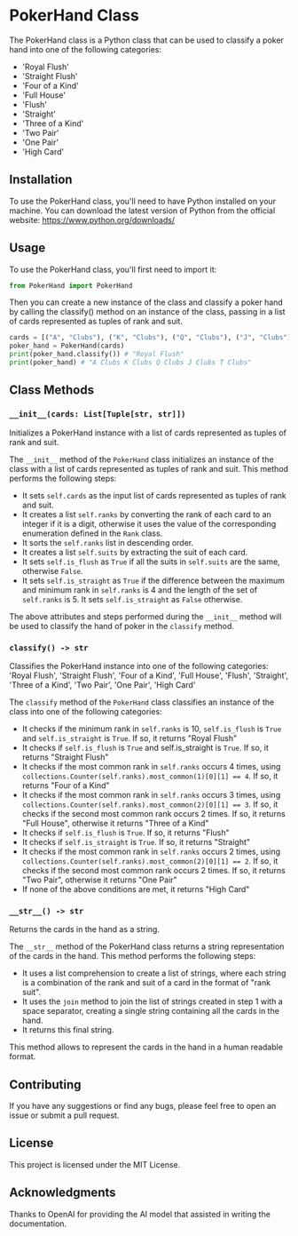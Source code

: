 # PokerHand Class

The PokerHand class is a Python class that can be used to classify a poker hand into one of the following categories:

- 'Royal Flush'
- 'Straight Flush'
- 'Four of a Kind'
- 'Full House'
- 'Flush'
- 'Straight'
- 'Three of a Kind'
- 'Two Pair'
- 'One Pair'
- 'High Card'

## Installation

To use the PokerHand class, you'll need to have Python installed on your machine. You can download the latest version of Python from the official website: https://www.python.org/downloads/

## Usage

To use the PokerHand class, you'll first need to import it:

```python
from PokerHand import PokerHand
```

Then you can create a new instance of the class and classify a poker hand by calling the classify() method on an instance of the class, passing in a list of cards represented as tuples of rank and suit.

```python
cards = [("A", "Clubs"), ("K", "Clubs"), ("Q", "Clubs"), ("J", "Clubs"), ("T", "Clubs")]
poker_hand = PokerHand(cards)
print(poker_hand.classify()) # "Royal Flush"
print(poker_hand) # "A Clubs K Clubs Q Clubs J Clubs T Clubs"
```

## Class Methods

### `__init__(cards: List[Tuple[str, str]])`

Initializes a PokerHand instance with a list of cards represented as tuples of rank and suit.

The `__init__` method of the `PokerHand` class initializes an instance of the class with a list of cards represented as tuples of rank and suit. This method performs the following steps:

- It sets `self.cards` as the input list of cards represented as tuples of rank and suit.
- It creates a list `self.ranks` by converting the rank of each card to an integer if it is a digit, otherwise it uses the value of the corresponding enumeration defined in the `Rank` class.
- It sorts the `self.ranks` list in descending order.
- It creates a list `self.suits` by extracting the suit of each card.
- It sets `self.is_flush` as `True` if all the suits in `self.suits` are the same, otherwise `False`.
- It sets `self.is_straight` as `True` if the difference between the maximum and minimum rank in `self.ranks` is 4 and the length of the set of `self.ranks` is 5. It sets `self.is_straight` as `False` otherwise.

The above attributes and steps performed during the `__init__` method will be used to classify the hand of poker in the `classify` method.

### `classify() -> str`

Classifies the PokerHand instance into one of the following categories: 'Royal Flush', 'Straight Flush', 'Four of a Kind', 'Full House', 'Flush', 'Straight', 'Three of a Kind', 'Two Pair', 'One Pair', 'High Card'

The `classify` method of the `PokerHand` class classifies an instance of the class into one of the following categories:

- It checks if the minimum rank in `self.ranks` is 10, `self.is_flush` is `True` and `self.is_straight` is `True`. If so, it returns "Royal Flush"
- It checks if `self.is_flush` is `True` and self.is_straight is `True`. If so, it returns "Straight Flush"
- It checks if the most common rank in `self.ranks` occurs 4 times, using `collections.Counter(self.ranks).most_common(1)[0][1] == 4`. If so, it returns "Four of a Kind"
- It checks if the most common rank in `self.ranks` occurs 3 times, using `collections.Counter(self.ranks).most_common(2)[0][1] == 3`. If so, it checks if the second most common rank occurs 2 times. If so, it returns "Full House", otherwise it returns "Three of a Kind"
- It checks if `self.is_flush` is `True`. If so, it returns "Flush"
- It checks if `self.is_straight` is `True`. If so, it returns "Straight"
- It checks if the most common rank in `self.ranks` occurs 2 times, using `collections.Counter(self.ranks).most_common(2)[0][1] == 2`. If so, it checks if the second most common rank occurs 2 times. If so, it returns "Two Pair", otherwise it returns "One Pair"
- If none of the above conditions are met, it returns "High Card"

### `__str__() -> str`

Returns the cards in the hand as a string.

The `__str__` method of the PokerHand class returns a string representation of the cards in the hand. This method performs the following steps:

- It uses a list comprehension to create a list of strings, where each string is a combination of the rank and suit of a card in the format of "rank suit".
- It uses the `join` method to join the list of strings created in step 1 with a space separator, creating a single string containing all the cards in the hand.
- It returns this final string.

This method allows to represent the cards in the hand in a human readable format.

## Contributing

If you have any suggestions or find any bugs, please feel free to open an issue or submit a pull request.

## License

This project is licensed under the MIT License.

## Acknowledgments

Thanks to OpenAI for providing the AI model that assisted in writing the documentation.
